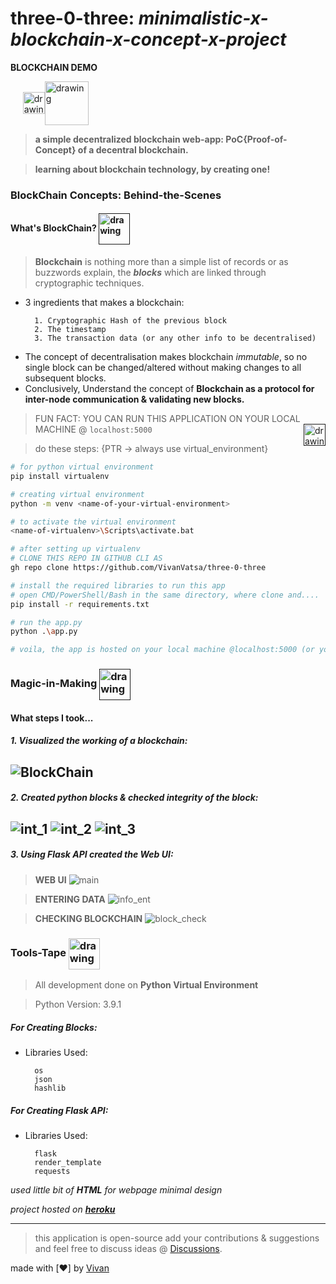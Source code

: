 # three-0-three: *minimalistic-x-blockchain-x-concept-x-project*

**BLOCKCHAIN DEMO**

&nbsp;&nbsp;&nbsp;&nbsp;&nbsp;<a href="https://three-0-three.herokuapp.com"><img src="https://img.icons8.com/windows/2x/heroku.png" alt="drawing" width="35" align="center"><img src="https://img.icons8.com/cotton/2x/three-way-direction.png" alt="drawing" width="70" align="center">
</a>


> **a simple decentralized blockchain web-app: PoC{Proof-of-Concept} of a decentral blockchain.**

> **learning about blockchain technology, by creating one!**

### BlockChain Concepts: Behind-the-Scenes
#### What's BlockChain? <a href=""><img src="https://img.icons8.com/wired/2x/blockchain-technology.png" alt="drawing" width="50" align="center"></a>

> **Blockchain** is nothing more than a simple list of records or as buzzwords explain, the ***blocks*** which are linked through cryptographic techniques.
* 3 ingredients that makes a blockchain:

        1. Cryptographic Hash of the previous block
        2. The timestamp
        3. The transaction data (or any other info to be decentralised)

- The concept of decentralisation makes blockchain *immutable*, so no single block can be changed/altered without making changes to all subsequent blocks.
- Conclusively, Understand the concept of **Blockchain as a protocol for inter-node communication & validating new blocks.**


> FUN FACT: YOU CAN RUN THIS APPLICATION ON YOUR LOCAL MACHINE @ ```localhost:5000```
<a href=""><img src="https://img.icons8.com/ios/2x/laptop--v2.gif" alt="drawing" width="35" align="right"></a>

> do these steps: {PTR -> always use virtual_environment} 

```bash
# for python virtual environment
pip install virtualenv

# creating virtual environment
python -m venv <name-of-your-virtual-environment>

# to activate the virtual environment
<name-of-virtualenv>\Scripts\activate.bat
```

```bash
# after setting up virtualenv
# CLONE THIS REPO IN GITHUB CLI AS
gh repo clone https://github.com/VivanVatsa/three-0-three

# install the required libraries to run this app
# open CMD/PowerShell/Bash in the same directory, where clone and....
pip install -r requirements.txt

# run the app.py 
python .\app.py
```
```bash
# voila, the app is hosted on your local machine @localhost:5000 (or your machine local port available)
```


### Magic-in-Making <a href=""><img src="https://img.icons8.com/ios/2x/laptop-settings--v3.gif" alt="drawing" width="50" align="center"></a>
#### What steps I took...
##### 1. Visualized the working of a blockchain:
![BlockChain](https://github.com/VivanVatsa/three-0-three/blob/main/assets/blockchain_diag.png)
-----------------------

##### 2. Created python blocks & checked integrity of the block:
![int_1](https://github.com/VivanVatsa/three-0-three/blob/main/assets/block_int.png) ![int_2](https://github.com/VivanVatsa/three-0-three/blob/main/assets/block_ok.png) ![int_3](https://github.com/VivanVatsa/three-0-three/blob/main/assets/block_chg.png)
-----------------------

##### 3. Using Flask API created the Web UI:
> **WEB UI**
![main](https://github.com/VivanVatsa/three-0-three/blob/main/assets/web_ui_main.png)

> **ENTERING DATA**
![info_ent](https://github.com/VivanVatsa/three-0-three/blob/main/assets/added_info.png) 

> **CHECKING BLOCKCHAIN**
![block_check](https://github.com/VivanVatsa/three-0-three/blob/main/assets/check_block.png)


### Tools-Tape <a><img src="https://img.icons8.com/ios/2x/swiss-army-knife--v2.gif" alt="drawing" width="50" align="center"></a>

> All development done on **Python Virtual Environment**

> Python Version: 3.9.1
##### For Creating Blocks:
- Libraries Used:

        os
        json
        hashlib
##### For Creating Flask API:
- Libraries Used:
        
        flask
        render_template
        requests

*used little bit of **HTML** for webpage minimal design*

*project hosted on [**heroku**](https://three-0-three.herokuapp.com)*

-----------------------
> this application is open-source add your contributions & suggestions and feel free to discuss ideas @ [Discussions](https://github.com/VivanVatsa/three-0-three/discussions).


made with [❤️] by [Vivan](https://linkedin.com/in/VivanVatsa)
